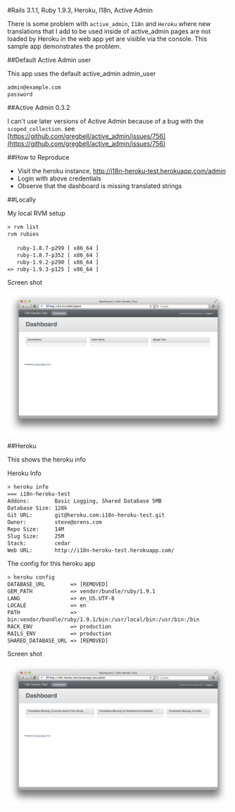 #Rails 3.1.1, Ruby 1.9.3, Heroku, I18n, Active Admin

There is some problem with `active_admin`, `I18n` and `Heroku` where new translations that I add to be used inside of active_admin pages are not loaded by Heroku in the web app yet are visible via the console. This sample app demonstrates the problem.

##Default Active Admin user

This app uses the default active_admin admin_user

    admin@example.com
    password

##Active Admin 0.3.2

I can't use later versions of Active Admin because of a bug with the `scoped_collection`. see [https://github.com/gregbell/active_admin/issues/756](https://github.com/gregbell/active_admin/issues/756)

##How to Reproduce

  * Visit the heroku instance, http://i18n-heroku-test.herokuapp.com/admin
  * Login with above credentials
  * Observe that the dashboard is missing translated strings
  
##Locally

My local RVM setup

    > rvm list
    rvm rubies

       ruby-1.8.7-p299 [ x86_64 ]
       ruby-1.8.7-p352 [ x86_64 ]
       ruby-1.9.2-p290 [ x86_64 ]
    => ruby-1.9.3-p125 [ x86_64 ]

Screen shot

![local](https://github.com/sorens/i18n-heroku-test/raw/master/doc/local01.png)

##Heroku

This shows the heroku info

  Heroku Info

    > heroku info
    === i18n-heroku-test
    Addons:        Basic Logging, Shared Database 5MB
    Database Size: 128k
    Git URL:       git@heroku.com:i18n-heroku-test.git
    Owner:         steve@orens.com
    Repo Size:     14M
    Slug Size:     25M
    Stack:         cedar
    Web URL:       http://i18n-heroku-test.herokuapp.com/

The config for this heroku app

    > heroku config
    DATABASE_URL        => [REMOVED]
    GEM_PATH            => vendor/bundle/ruby/1.9.1
    LANG                => en_US.UTF-8
    LOCALE              => en
    PATH                => bin:vendor/bundle/ruby/1.9.1/bin:/usr/local/bin:/usr/bin:/bin
    RACK_ENV            => production
    RAILS_ENV           => production
    SHARED_DATABASE_URL => [REMOVED]
    
Screen shot

![heroku](https://github.com/sorens/i18n-heroku-test/raw/master/doc/heroku01.png)
